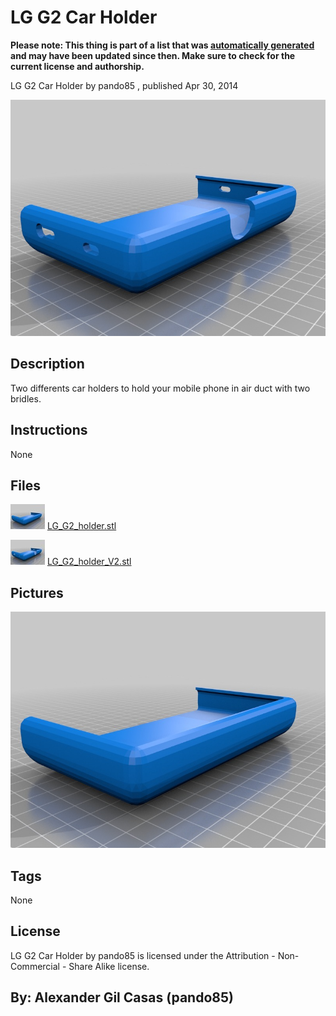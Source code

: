 LG G2 Car Holder
===============
**Please note: This thing is part of a list that was [automatically generated](https://github.com/carlosgs/export-things) and may have been updated since then. Make sure to check for the current license and authorship.**  

LG G2 Car Holder  by pando85 , published Apr 30, 2014

![Image](img/LG_G2_holder_V2_display_large.jpg)

Description
--------
Two differents car holders to hold your mobile phone in air duct with two bridles.

Instructions
--------
None

Files
--------
[![Image](img/LG_G2_holder_preview_tinycard.jpg)](LG_G2_holder.stl)
 [ LG_G2_holder.stl](LG_G2_holder.stl)  

[![Image](img/LG_G2_holder_V2_preview_tinycard.jpg)](LG_G2_holder_V2.stl)
 [ LG_G2_holder_V2.stl](LG_G2_holder_V2.stl)  



Pictures
--------
![Image](img/LG_G2_holder_display_large.jpg)


Tags
--------
None  

  

License
--------
LG G2 Car Holder by pando85 is licensed under the Attribution - Non-Commercial - Share Alike license.  



By: Alexander Gil Casas (pando85)
--------
 